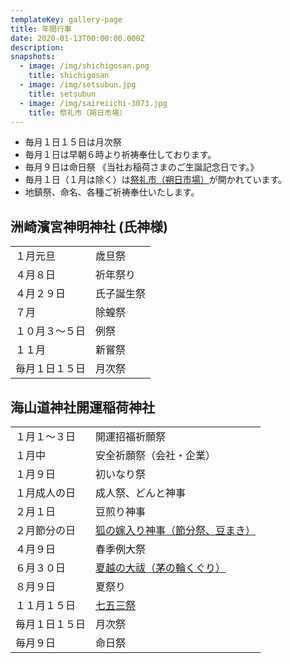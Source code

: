 ```yaml
---
templateKey: gallery-page
title: 年間行事
date: 2020-01-13T00:00:00.000Z
description:
snapshots:
  - image: /img/shichigosan.png
    title: shichigosan
  - image: /img/setsubun.jpg
    title: setsubun
  - image: /img/saireiichi-3073.jpg
    title: 祭礼市（朔日市場）
---
```


- 毎月１日１５日は月次祭
- 毎月１日は早朝６時より祈祷奉仕しております。
- 毎月９日は命日祭 《当社お稲荷さまのご生誕記念日です。》
- 毎月１日（１月は除く）は[祭礼市（朔日市場）](/saireiichi)が開かれています。
- 地鎮祭、命名、各種ご祈祷奉仕いたします。

## 洲崎濱宮神明神社 (氏神様)

|                |            |
| -------------- | ---------- |
| １月元旦       | 歳旦祭     |
| ４月８日       | 祈年祭り   |
| ４月２９日　   | 氏子誕生祭 |
| ７月           | 除蝗祭     |
| １０月３〜５日 | 例祭       |
| １１月         | 新嘗祭     |
| 毎月１日１５日 | 月次祭     |

## 海山道神社開運稲荷神社

|                |                                              |
| -------------- | -------------------------------------------- |
| １月１〜３日   | 開運招福祈願祭                               |
| １月中         | 安全祈願祭（会社・企業）                     |
| １月９日       | 初いなり祭                                   |
| １月成人の日   | 成人祭、どんと神事                           |
| ２月１日       | 豆煎り神事                                   |
| ２月節分の日   | [狐の嫁入り神事（節分祭、豆まき）](/yomeiri) |
| ４月９日       | 春季例大祭                                   |
| ６月３０日     | [夏越の大祓（茅の輪くぐり）](/ooharai)       |
| ８月９日       | 夏祭り                                       |
| １１月１５日   | [七五三祭](/shichigosan)                     |
| 毎月１日１５日 | 月次祭                                       |
| 毎月９日       | 命日祭                                       |
